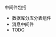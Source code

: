 <!--
 * @Author: xupingmao xupingmao@gmail.com
 * @Date: 2022-06-26 00:02:51
 * @LastEditors: xupingmao
 * @LastEditTime: 2023-12-23 13:14:51
 * @FilePath: /duck_rush/docs/middleware.md
 * @Description: 这是默认设置,请设置`customMade`, 打开koroFileHeader查看配置 进行设置: https://github.com/OBKoro1/koro1FileHeader/wiki/%E9%85%8D%E7%BD%AE
-->

中间件包括
- 数据库分库分表组件
- 消息中间件
- TODO

